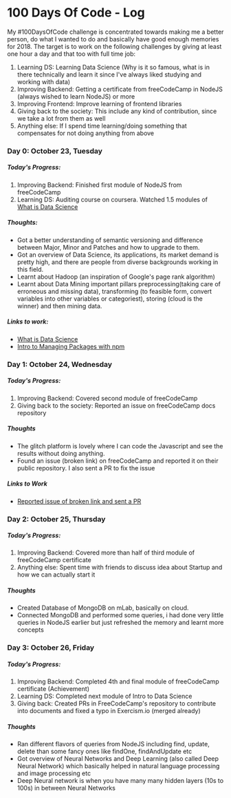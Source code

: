 # 100 Days Of Code - Log
My #100DaysOfCode challenge is concentrated towards making me a better person, do what I wanted to do and basically have good enough memories for 2018.
The target is to work on the following challenges by giving at least one hour a day and that too with full time job:
1) Learning DS: Learning Data Science (Why is it so famous, what is in there technically and learn it since I've always liked studying and working with data)
2) Improving Backend: Getting a certificate from freeCodeCamp in NodeJS (always wished to learn NodeJS) or more
3) Improving Frontend: Improve learning of frontend libraries
4) Giving back to the society: This include any kind of contribution, since we take a lot from them as well 
5) Anything else: If I spend time learning/doing something that compensates for not doing anything from above

### Day 0: October 23, Tuesday

##### Today's Progress: 
1) Improving Backend: Finished first module of NodeJS from freeCodeCamp
2) Learning DS: Auditing course on coursera. Watched 1.5 modules of [What is Data Science](https://www.coursera.org/learn/what-is-datascience/home/welcome)

##### Thoughts:
- Got a better understanding of semantic versioning and difference between Major, Minor and Patches and how to upgrade to them.
- Got an overview of Data Science, its applications, its market demand is pretty high, and there are people from diverse backgrounds working in this field.
- Learnt about Hadoop (an inspiration of Google's page rank algorithm)
- Learnt about Data Mining important pillars preprocessing(taking care of erroneous and missing data), transforming (to feasible form, convert variables into other variables or categoriest), storing (cloud is the winner) and then mining data.

##### Links to work:
- [What is Data Science](https://www.coursera.org/learn/what-is-datascience/home/welcome)
- [Intro to Managing Packages with npm ](https://learn.freecodecamp.org/apis-and-microservices/managing-packages-with-npm)


### Day 1: October 24, Wednesday

##### Today's Progress:
1) Improving Backend: Covered second module of freeCodeCamp
2) Giving back to the society: Reported an issue on freeCodeCamp docs repository

##### Thoughts 
- The glitch platform is lovely where I can code the Javascript and see the results without doing anything.
- Found an issue (broken link) on freeCodeCamp and reported it on their public repository. I also sent a PR to fix the issue

##### Links to Work
- [Reported issue of broken link and sent a PR](https://github.com/freeCodeCamp/freeCodeCamp/issues/28059)

### Day 2: October 25, Thursday

##### Today's Progress:
1) Improving Backend: Covered more than half of third module of freeCodeCamp certificate
2) Anything else: Spent time with friends to discuss idea about Startup and how we can actually start it

##### Thoughts 
- Created Database of MongoDB on mLab, basically on cloud. 
- Connected MongoDB and performed some queries, i had done very little queries in NodeJS earlier but just refreshed the memory and learnt more concepts

### Day 3: October 26, Friday

##### Today's Progress:
1. Improving Backend: Completed 4th and final module of freeCodeCamp certificate (Achievement)
2. Learning DS: Completed next module of Intro to Data Science
3. Giving back: Created PRs in FreeCodeCamp's repository to contribute into documents and fixed a typo in Exercism.io (merged already)

##### Thoughts 
- Ran different flavors of queries from NodeJS including find, update, delete than some fancy ones like findOne, findAndUpdate etc 
- Got overview of Neural Networks and Deep Learning (also called Deep Neural Network) which basically helped in natural language processing and image processing etc
- Deep Neural network is when you have many many hidden layers (10s to 100s) in between Neural Networks


